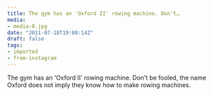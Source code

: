 ```yaml
---
title: The gym has an 'Oxford II' rowing machine. Don't…
media:
- media-0.jpg
date: "2011-07-18T19:00:14Z"
draft: false
tags:
- imported
- from-instagram
---
```

The gym has an 'Oxford II' rowing machine. Don't be fooled, the name Oxford does not imply they know how to make rowing machines.
